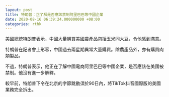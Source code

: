 ```yaml
---
layout: post
title: 特朗普：正了解是否應該禁制阿里巴巴等中國企業
date: 2020-08-16 06:39:24.000000000 +08:00
categories: rthk
---
```


美國總統特朗普表示，中國大量購買美國農產品包括玉米同大豆，令他感到滿意。

特朗普在記者會上形容，中國過去兩星期異常大量購買。除農產品外，亦有購買肉類製品。

不過，特朗普表示，他正在了解中國電商阿里巴巴等中國企業，是否應該在美國被禁制。他沒有進一步解釋。

較早前，特朗普下令在北京的字節跳動須於90日內，將TikTok抖音國際版的美國業務完全拆出。
